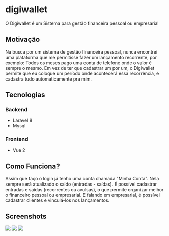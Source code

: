 # digiwallet

O Digiwallet é um Sistema para gestão financeira pessoal ou empresarial

## Motivação

Na busca por um sistema de gestão financeira pessoal, nunca encontrei uma plataforma que me permitisse fazer um lançamento recorrente, por exemplo: Todos os meses pago uma conta de telefone onde o valor é sempre o mesmo. Em vez de ter que cadastrar um por um, o Digiwallet permite que eu coloque um período onde acontecerá essa recorrência, e cadastra tudo automaticamente pra mim.

## Tecnologias

### Backend

- Laravel 8
- Mysql

### Frontend

- Vue 2

## Como Funciona?

Assim que faço o login já tenho uma conta chamada "Minha Conta". Nela sempre será atualizado o saldo (entradas - saídas).
É possível cadastrar entradas e saídas (recorrentes ou avulsas), o que permite organizar melhor o financeiro pessoal ou empresarial.
E falando em empresarial, é possível cadastrar clientes e vinculá-los nos lançamentos.

## Screenshots

![](https://user-images.githubusercontent.com/60928171/149571300-0cbd11d5-9293-44b9-8535-0a4331edb84e.png)
![](https://user-images.githubusercontent.com/60928171/149571360-9f7c182a-e7f4-4cfc-8206-ac488b79a5bc.png)
![](https://user-images.githubusercontent.com/60928171/149571469-bfbfa141-c7e4-452f-8068-3994fd507238.png)
